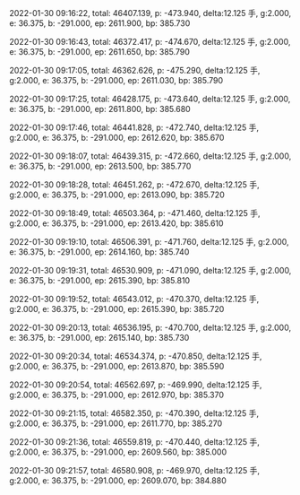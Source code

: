 2022-01-30 09:16:22, total: 46407.139, p: -473.940, delta:12.125 手, g:2.000, e: 36.375, b: -291.000, ep: 2611.900, bp: 385.730

2022-01-30 09:16:43, total: 46372.417, p: -474.670, delta:12.125 手, g:2.000, e: 36.375, b: -291.000, ep: 2611.650, bp: 385.790

2022-01-30 09:17:05, total: 46362.626, p: -475.290, delta:12.125 手, g:2.000, e: 36.375, b: -291.000, ep: 2611.030, bp: 385.790

2022-01-30 09:17:25, total: 46428.175, p: -473.640, delta:12.125 手, g:2.000, e: 36.375, b: -291.000, ep: 2611.800, bp: 385.680

2022-01-30 09:17:46, total: 46441.828, p: -472.740, delta:12.125 手, g:2.000, e: 36.375, b: -291.000, ep: 2612.620, bp: 385.670

2022-01-30 09:18:07, total: 46439.315, p: -472.660, delta:12.125 手, g:2.000, e: 36.375, b: -291.000, ep: 2613.500, bp: 385.770

2022-01-30 09:18:28, total: 46451.262, p: -472.670, delta:12.125 手, g:2.000, e: 36.375, b: -291.000, ep: 2613.090, bp: 385.720

2022-01-30 09:18:49, total: 46503.364, p: -471.460, delta:12.125 手, g:2.000, e: 36.375, b: -291.000, ep: 2613.420, bp: 385.610

2022-01-30 09:19:10, total: 46506.391, p: -471.760, delta:12.125 手, g:2.000, e: 36.375, b: -291.000, ep: 2614.160, bp: 385.740

2022-01-30 09:19:31, total: 46530.909, p: -471.090, delta:12.125 手, g:2.000, e: 36.375, b: -291.000, ep: 2615.390, bp: 385.810

2022-01-30 09:19:52, total: 46543.012, p: -470.370, delta:12.125 手, g:2.000, e: 36.375, b: -291.000, ep: 2615.390, bp: 385.720

2022-01-30 09:20:13, total: 46536.195, p: -470.700, delta:12.125 手, g:2.000, e: 36.375, b: -291.000, ep: 2615.140, bp: 385.730

2022-01-30 09:20:34, total: 46534.374, p: -470.850, delta:12.125 手, g:2.000, e: 36.375, b: -291.000, ep: 2613.870, bp: 385.590

2022-01-30 09:20:54, total: 46562.697, p: -469.990, delta:12.125 手, g:2.000, e: 36.375, b: -291.000, ep: 2612.970, bp: 385.370

2022-01-30 09:21:15, total: 46582.350, p: -470.390, delta:12.125 手, g:2.000, e: 36.375, b: -291.000, ep: 2611.770, bp: 385.270

2022-01-30 09:21:36, total: 46559.819, p: -470.440, delta:12.125 手, g:2.000, e: 36.375, b: -291.000, ep: 2609.560, bp: 385.000

2022-01-30 09:21:57, total: 46580.908, p: -469.970, delta:12.125 手, g:2.000, e: 36.375, b: -291.000, ep: 2609.070, bp: 384.880